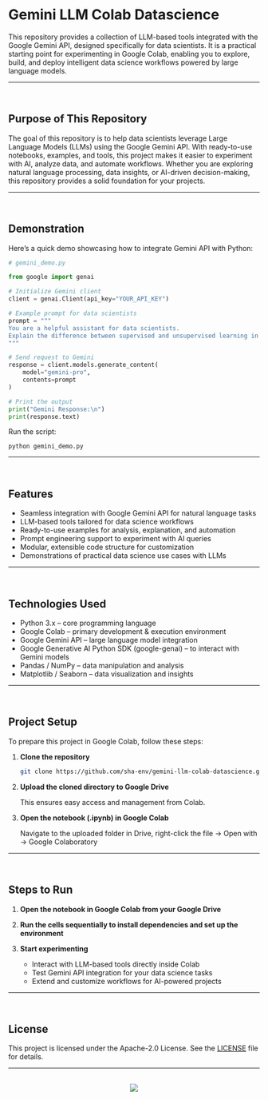 # Gemini LLM Colab Datascience

This repository provides a collection of LLM-based tools integrated with the Google Gemini API, designed specifically for data scientists. It is a practical starting point for experimenting in Google Colab, enabling you to explore, build, and deploy intelligent data science workflows powered by large language models.

<hr><br>

## Purpose of This Repository

The goal of this repository is to help data scientists leverage Large Language Models (LLMs) using the Google Gemini API. With ready-to-use notebooks, examples, and tools, this project makes it easier to experiment with AI, analyze data, and automate workflows. Whether you are exploring natural language processing, data insights, or AI-driven decision-making, this repository provides a solid foundation for your projects.

<hr><br>

## Demonstration

Here’s a quick demo showcasing how to integrate Gemini API with Python:

```python
# gemini_demo.py

from google import genai

# Initialize Gemini client
client = genai.Client(api_key="YOUR_API_KEY")

# Example prompt for data scientists
prompt = """
You are a helpful assistant for data scientists.
Explain the difference between supervised and unsupervised learning in simple terms.
"""

# Send request to Gemini
response = client.models.generate_content(
    model="gemini-pro",
    contents=prompt
)

# Print the output
print("Gemini Response:\n")
print(response.text)
```

Run the script:

```
python gemini_demo.py
```

<hr><br>

## Features

- Seamless integration with Google Gemini API for natural language tasks
- LLM-based tools tailored for data science workflows
- Ready-to-use examples for analysis, explanation, and automation
- Prompt engineering support to experiment with AI queries
- Modular, extensible code structure for customization
- Demonstrations of practical data science use cases with LLMs

<hr><br>

## Technologies Used

- Python 3.x – core programming language
- Google Colab – primary development & execution environment
- Google Gemini API – large language model integration
- Google Generative AI Python SDK (google-genai) – to interact with Gemini models
- Pandas / NumPy – data manipulation and analysis
- Matplotlib / Seaborn – data visualization and insights

<hr><br>

## Project Setup

To prepare this project in Google Colab, follow these steps:

1. **Clone the repository**
   ```bash
   git clone https://github.com/sha-env/gemini-llm-colab-datascience.git
   ```
2. **Upload the cloned directory to Google Drive**
   
   This ensures easy access and management from Colab.

3. **Open the notebook (.ipynb) in Google Colab**
   
   Navigate to the uploaded folder in Drive, right-click the file → Open with → Google Colaboratory
   
<hr><br>

## Steps to Run

1. **Open the notebook in Google Colab from your Google Drive**

2. **Run the cells sequentially to install dependencies and set up the environment**

3. **Start experimenting**

   - Interact with LLM-based tools directly inside Colab
   - Test Gemini API integration for your data science tasks
   - Extend and customize workflows for AI-powered projects
   
<hr><br>

## License

This project is licensed under the Apache-2.0 License. See the [LICENSE](LICENSE) file for details.

<hr><br>

<div align="center">
  <a href="https://www.instagram.com/sha.env/">
    <img src="https://capsule-render.vercel.app/api?type=waving&height=200&color=100:00000,20:FFFFFF&section=footer&reversal=false&textBg=false&fontAlignY=50&descAlign=48&descAlignY=59"/>
  </a>
</div>
